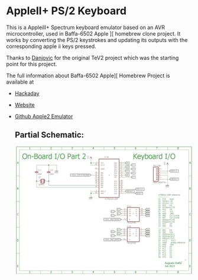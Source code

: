 # AppleII+ PS/2 Keyboard

This is a AppleiII+ Spectrum keyboard emulator based on an AVR microcontroller, used in Baffa-6502 Apple ][ homebrew clone project.
It works by converting the PS/2 keystrokes and updating its outputs with the corresponding apple ii keys pressed.

Thanks to [Danjovic](https://github.com/Danjovic) for the original TeV2 project which was the starting point for this project.

The full information about Baffa-6502 Apple][ Homebrew Project is available at

* [Hackaday](https://hackaday.io/project/193291-apple-homebrew-clone-for-baffa-2-project)
* [Website](https://apple2.baffa.tec.br) 
* [Github Apple2 Emulator](https://github.com/abaffa/appleII_emulator)

  ## Partial Schematic:

  ![schemaic](schematic.jpg?raw=true "Schematic")
